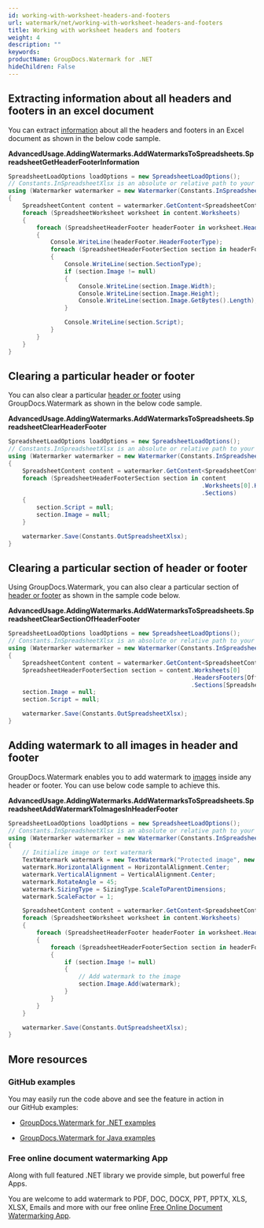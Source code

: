 ```yaml
---
id: working-with-worksheet-headers-and-footers
url: watermark/net/working-with-worksheet-headers-and-footers
title: Working with worksheet headers and footers
weight: 4
description: ""
keywords: 
productName: GroupDocs.Watermark for .NET
hideChildren: False
---
```

## Extracting information about all headers and footers in an excel document

You can extract [information](https://apireference.groupdocs.com/net/watermark/groupdocs.watermark.contents.spreadsheet/spreadsheetworksheet/properties/headersfooters) about all the headers and footers in an Excel document as shown in the below code sample.

**AdvancedUsage.AddingWatermarks.AddWatermarksToSpreadsheets.SpreadsheetGetHeaderFooterInformation**

```csharp
SpreadsheetLoadOptions loadOptions = new SpreadsheetLoadOptions();
// Constants.InSpreadsheetXlsx is an absolute or relative path to your document. Ex: @"C:\Docs\spreadsheet.xlsx"
using (Watermarker watermarker = new Watermarker(Constants.InSpreadsheetXlsx, loadOptions))
{
    SpreadsheetContent content = watermarker.GetContent<SpreadsheetContent>();
    foreach (SpreadsheetWorksheet worksheet in content.Worksheets)
    {
        foreach (SpreadsheetHeaderFooter headerFooter in worksheet.HeadersFooters)
        {
            Console.WriteLine(headerFooter.HeaderFooterType);
            foreach (SpreadsheetHeaderFooterSection section in headerFooter.Sections)
            {
                Console.WriteLine(section.SectionType);
                if (section.Image != null)
                {
                    Console.WriteLine(section.Image.Width);
                    Console.WriteLine(section.Image.Height);
                    Console.WriteLine(section.Image.GetBytes().Length);
                }

                Console.WriteLine(section.Script);
            }
        }
    }
}
```

## Clearing a particular header or footer

You can also clear a particular [header or footer](https://apireference.groupdocs.com/net/watermark/groupdocs.watermark.contents.spreadsheet/spreadsheetheaderfootersection) using GroupDocs.Watermark as shown in the below code sample.

**AdvancedUsage.AddingWatermarks.AddWatermarksToSpreadsheets.SpreadsheetClearHeaderFooter**

```csharp
SpreadsheetLoadOptions loadOptions = new SpreadsheetLoadOptions();
// Constants.InSpreadsheetXlsx is an absolute or relative path to your document. Ex: @"C:\Docs\spreadsheet.xlsx"
using (Watermarker watermarker = new Watermarker(Constants.InSpreadsheetXlsx, loadOptions))
{
    SpreadsheetContent content = watermarker.GetContent<SpreadsheetContent>();
    foreach (SpreadsheetHeaderFooterSection section in content
                                                       .Worksheets[0].HeadersFooters[OfficeHeaderFooterType.HeaderPrimary]
                                                       .Sections)
    {
        section.Script = null;
        section.Image = null;
    }

    watermarker.Save(Constants.OutSpreadsheetXlsx);
}
```

## Clearing a particular section of header or footer

Using GroupDocs.Watermark, you can also clear a particular section of [header or footer](https://apireference.groupdocs.com/net/watermark/groupdocs.watermark.contents.spreadsheet/spreadsheetheaderfootersection) as shown in the sample code below.

**AdvancedUsage.AddingWatermarks.AddWatermarksToSpreadsheets.SpreadsheetClearSectionOfHeaderFooter**

```csharp
SpreadsheetLoadOptions loadOptions = new SpreadsheetLoadOptions();
// Constants.InSpreadsheetXlsx is an absolute or relative path to your document. Ex: @"C:\Docs\spreadsheet.xlsx"
using (Watermarker watermarker = new Watermarker(Constants.InSpreadsheetXlsx, loadOptions))
{
    SpreadsheetContent content = watermarker.GetContent<SpreadsheetContent>();
    SpreadsheetHeaderFooterSection section = content.Worksheets[0]
                                                    .HeadersFooters[OfficeHeaderFooterType.HeaderEven]
                                                    .Sections[SpreadsheetHeaderFooterSectionType.Left];
    section.Image = null;
    section.Script = null;

    watermarker.Save(Constants.OutSpreadsheetXlsx);
}
```

## Adding watermark to all images in header and footer

GroupDocs.Watermark enables you to add watermark to [images](https://apireference.groupdocs.com/net/watermark/groupdocs.watermark.contents.spreadsheet/spreadsheetheaderfootersection/properties/image) inside any header or footer. You can use below code sample to achieve this.

**AdvancedUsage.AddingWatermarks.AddWatermarksToSpreadsheets.SpreadsheetAddWatermarkToImagesInHeaderFooter**

```csharp
SpreadsheetLoadOptions loadOptions = new SpreadsheetLoadOptions();
// Constants.InSpreadsheetXlsx is an absolute or relative path to your document. Ex: @"C:\Docs\spreadsheet.xlsx"
using (Watermarker watermarker = new Watermarker(Constants.InSpreadsheetXlsx, loadOptions))
{
    // Initialize image or text watermark
    TextWatermark watermark = new TextWatermark("Protected image", new Font("Arial", 8));
    watermark.HorizontalAlignment = HorizontalAlignment.Center;
    watermark.VerticalAlignment = VerticalAlignment.Center;
    watermark.RotateAngle = 45;
    watermark.SizingType = SizingType.ScaleToParentDimensions;
    watermark.ScaleFactor = 1;

    SpreadsheetContent content = watermarker.GetContent<SpreadsheetContent>();
    foreach (SpreadsheetWorksheet worksheet in content.Worksheets)
    {
        foreach (SpreadsheetHeaderFooter headerFooter in worksheet.HeadersFooters)
        {
            foreach (SpreadsheetHeaderFooterSection section in headerFooter.Sections)
            {
                if (section.Image != null)
                {
                    // Add watermark to the image
                    section.Image.Add(watermark);
                }
            }
        }
    }

    watermarker.Save(Constants.OutSpreadsheetXlsx);
}
```

## More resources

### GitHub examples

You may easily run the code above and see the feature in action in our GitHub examples:

*   [GroupDocs.Watermark for .NET examples](https://github.com/groupdocs-watermark/GroupDocs.Watermark-for-.NET)
    
*   [GroupDocs.Watermark for Java examples](https://github.com/groupdocs-watermark/GroupDocs.Watermark-for-Java)
    

### Free online document watermarking App

Along with full featured .NET library we provide simple, but powerful free Apps.

You are welcome to add watermark to PDF, DOC, DOCX, PPT, PPTX, XLS, XLSX, Emails and more with our free online [Free Online Document Watermarking App](https://products.groupdocs.app/watermark).
